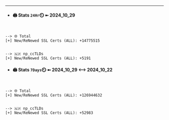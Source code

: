 

---
- #### 🖨️ **Stats** `24Hr`⏲️ ➼ 2024_10_29
```console


--> 🌐 Total
[+] New/ReNewed SSL Certs (ALL): +14775515


--> 🇳🇵 np_ccTLDs
[+] New/ReNewed SSL Certs (ALL): +5191

```

- #### 🖨️ **Stats** `7Days`⏲️ ➼ 2024_10_29 <--> 2024_10_22
```console


--> 🌐 Total
[+] New/ReNewed SSL Certs (ALL): +126944632


--> 🇳🇵 np_ccTLDs
[+] New/ReNewed SSL Certs (ALL): +52983

```

